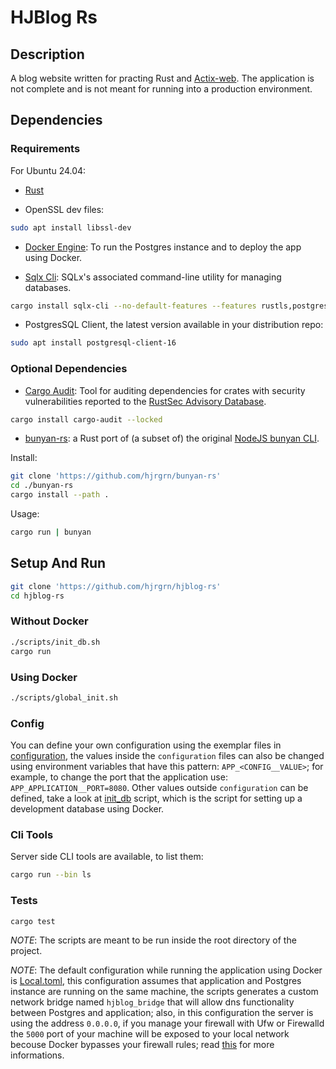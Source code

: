 # HJBlog Rs


## Description

A blog website written for practing Rust and [Actix-web](https://actix.rs/).
The application is not complete and is not meant for running into a production environment.


## Dependencies

### Requirements

For Ubuntu 24.04:

- [Rust](https://www.rust-lang.org/learn/get-started)

- OpenSSL dev files:

```bash
sudo apt install libssl-dev
```

- [Docker Engine](https://docs.docker.com/engine/install/): To run the Postgres instance and to deploy the app using Docker.

- [Sqlx Cli](https://crates.io/crates/sqlx-cli): SQLx's associated command-line utility for managing databases.

```bash
cargo install sqlx-cli --no-default-features --features rustls,postgres
```

- PostgresSQL Client, the latest version available in your distribution repo:

```bash
sudo apt install postgresql-client-16
```

### Optional Dependencies

- [Cargo Audit](https://crates.io/crates/cargo-audit): Tool for auditing dependencies for crates with security vulnerabilities reported to the [RustSec Advisory Database](https://github.com/RustSec/advisory-db/).

```bash
cargo install cargo-audit --locked
```

- [bunyan-rs](https://github.com/hjrgrn/bunyan-rs): a Rust port of (a subset of) the original [NodeJS bunyan CLI](https://github.com/trentm/node-bunyan).

Install:

```bash
git clone 'https://github.com/hjrgrn/bunyan-rs'
cd ./bunyan-rs
cargo install --path .
```

Usage:

```bash
cargo run | bunyan
```


## Setup And Run

```bash
git clone 'https://github.com/hjrgrn/hjblog-rs'
cd hjblog-rs
```

### Without Docker

```bash
./scripts/init_db.sh
cargo run
```

### Using Docker

```bash
./scripts/global_init.sh
```

### Config

You can define your own configuration using the exemplar files in [configuration](/configuration/), the values inside the `configuration` files can also be changed using environment variables that have this pattern: `APP_<CONFIG__VALUE>`; for example, to change the port that the application use: `APP_APPLICATION__PORT=8080`. Other values outside `configuration` can be defined, take a look at [init_db](/scripts/init_db.sh) script, which is the script for setting up a development database using Docker.

### Cli Tools

Server side CLI tools are available, to list them:

```bash
cargo run --bin ls
```

### Tests

```bash
cargo test
```


*NOTE*: The scripts are meant to be run inside the root directory of the project.

*NOTE*: The default configuration while running the application using Docker is [Local.toml](/configuration/Local.toml), this configuration assumes that application and Postgres instance are running on the same machine, the scripts generates a custom network bridge named `hjblog_bridge` that will allow dns functionality between Postgres and application; also, in this configuration the server is using the address `0.0.0.0`, if you manage your firewall with Ufw or Firewalld the `5000` port of your machine will be exposed to your local network becouse Docker bypasses your firewall rules; read [this](https://docs.docker.com/engine/network/packet-filtering-firewalls/#docker-and-ufw) for more informations.

